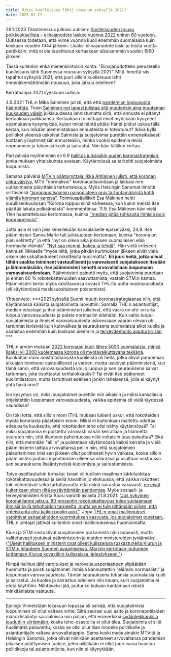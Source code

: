```yaml
---
title: Miksi kuolleisuus lähti nousuun syksyllä 2021?
date: 2023-01-27
---
```


26.1.2023 Tilastokeskus julkaisi uutisen: [Kuolleisuuden nousu poikkeuksellista – elinajanodote laskee vuonna 2022 eniten 60 vuoteen](https://tilastokeskus.fi/uutinen/kuolleisuuden-nousu-poikkeuksellista-elinajanodote-laskee-vuonna-2022-eniten-60-vuoteen). Uutisessa todetaan, että viime vuonna kuoli enemmän suomalaisia kuin koskaan vuoden 1944 jälkeen. Lisäksi elinajanodote laski jo toista vuotta peräkkäin, mitä ei ole tapahtunut kertaakaan aikaisemmin vuoden 1950 jälkeen.

Tässä kuitenkin ehkä mielenkiintoisin kohta: ”Elinajanodotteen perusteella kuolleisuus lähti Suomessa nousuun syksyllä 2021." Mitä ihmettä siis tapahtui syksyllä 2021, että juuri silloin kuolleisuus lähti ennenäkemättömään nousuun, joka jatkuu edelleen?

Kerrataanpa 2021 syyskuun uutisia:

4.9.2021 THL:n Mika Salminen julisti, että että [pandemian loppusuora häämöttää](https://yle.fi/a/3-12085688).
Tosin [Salminen nyt tapasi julistaa sitä muutenkin aina muutaman kuukauden välein](/articles/thl_ennusteet.html) julkisuudessa lannistumatta siitä, että ennuste ei pitänyt kertaakaan paikkaansa. Kertaakaan toimittajat eivät myöskään kysyneet epämukavia kysymyksiä, kuten miksi häntä pitäisi häntä pitäisi uskoa tällä kertaa, kun mikään aiemmistakaan ennusteista ei toteutunut? Ikävä kyllä poliitikot yleensä uskoivat Salmista ja suojatoimia purettiin ennenaikaisesti luottaen ylioptimistisiin ennusteisiin, minkä vuoksi epidemia levisi nopeammin ja tuhansia kuoli ja sairastui. Niin kävi tälläkin kertaa.

Pari päivää myöhemmin eli 6.9 [hallitus julkaisikin uuden koronastrategian](https://yle.fi/a/3-12087198), jonka mukaan yhteiskuntaa avataan. Käytännössä se tarkoitti suojatoimista luopumista.

Samana päivänä [MTV:n päätoimittaja Ilkka Ahtiainen julisti, että koronan uhka väistyy](https://www.mtvuutiset.fi/artikkeli/paatoimittajalta-koronan-uhka-vaistyy-rokotusten-myota-myos-uutisoinnissa-mtv-uutiset-palaa-normaaliin/8228872#gs.b092ov
), MTV "normalisoi" koronauutisointiaan ja lakkasi mm. uutisoimasta päivittäisiä tartuntalukuja. Myös Helsingin Sanomat ilmoitti siirtävänsä ["koronauutisoinnin painopisteen pois tartuntamääristä kohti elämää koronan kanssa"](https://www.hs.fi/kotimaa/art-2000008243137.html). 
Toimituspäällikkö Esa Mäkinen heitti surullisenkuuluisan  "Korona loppuu siinä vaiheessa, kun kukin meistä itse päättää lakata pelkäämästä"-kommenttinsa. 11.9. Esa Mäkinen kävi vielä Ylen haastattelussa kertomassa, kuinka ["median pitää rohkaista ihmisiä pois koronapelosta"](https://yle.fi/a/3-12094285).

Jotta asia ei vain jäisi kenellekään kansalaiselle epäselväksi, 24.9. itse pääministeri Sanna Marin tuli julkisuuteen kertomaan, kuinka "korona on pian selätetty" ja että "nyt on oikea aika jokaisen suomalaisen elää normaalia elämää". ["Nyt saa mennä, kokea ja tehdä"](https://www.is.fi/politiikka/art-2000008285520.html). Hän vielä erikseen kannusti liikkeelle "myös niitä, jotka pitkän kurimuksen jälkeen eivät vielä oikein ole uskaltautuneet rokotteista huolimatta". **Eli juuri heitä, jotka olivat tähän saakka toimineet vastuullisesti ja varovaisesti suojatakseen itseään ja lähimmäisiään, itse pääministeri kehotti arvovallallaan luopumaan varoavaisuudestaan.** Pääministeri painotti myös, että suojatoimia puretaan jo ennen 80 % rokotekattavuuden saavuttamista, vastoin STM:n kantaa. Pääministeri kertoi myös odottavansa kovasti THL:ltä uutta maskisuositusta (eli käytännössä maskisuosituksen poistamista).
 
Yhteenveto: ***2021 syksyllä Suomi muutti koronastrategiaansa niin, että käytännössä kaikista suojatoimista luovuttiin. Samalla THL:n asiantuntijat, median edustajat ja itse pääministeri julistivat, että vaara on ohi: on aika luopua varovaisuudesta ja palata normaaliin elämään. Kun valtio luopui suojatoimista ja ihmiset varovaisuudesta uskoessaan vaaran olevan ohi, tartunnat levisivät kuin kulovalkea ja seurauksena suomalaisia alkoi kuolla ja sairastua enemmän kuin koskaan aiemmin ja [terveydenhoito ajautui kriisiin](/articles/sairaalakuormitus.html). ***

THL:n arvion mukaan [2022 koronaan kuoli lähes 5000 suomalaista, minkä lisäksi yli 2000 kuolemassa korona oli myötävaikuttavana tekijänä](https://www.is.fi/kotimaa/art-2000009330947.html). Kuinkahan moni noista tuhansista kuolleista oli heitä, jotka olivat pandemian alkuajan toimineet vastuullisesti ja varoen, mutta uskoivat pääministeriä, kun tämä sanoi, että varovaisuudesta voi jo luopua ja sen seurauksena saivat tartunnan, joka osoittautui kohtalokkaaksi? Tai eivät itse päätyneet kuolintilastoon, mutta tartuttivat edelleen jonkin läheisensä, jolla ei käynyt yhtä hyvä onni?

Iso kysymys on, miksi suojatoimet purettiin niin aikaisin ja miksi kansalaisia ohjeistettiin luopumaan varovaisuudesta, vaikka epidemia oli vielä täydessä vauhdissa?

On toki totta, että silloin moni (THL mukaan lukien) uskoi, että rokotteiden myötä koronasta päästäisiin eroon. Miksi ei kuitenkaan maltettu odottaa edes paria kuukautta, että rokotteiden teho olisi nähty käytännössä? Tai miksi suojatoimia ei poistettu varovasti vähän kerrallaan ja tilannetta seuraten niin, että tilanteen pahentuessa niitä voitaisiin taas palauttaa? Eikä niin, että mennään "all in" ja poistetaan käytännössä kaikki kerralla ja vielä pääministerin laittaa arvovaltansa peliin niin, että suojatoimien palauttaminen olisi sen jälkeen ollut poliittisesti hyvin vaikeaa, koska silloin pääministeri joutuisi myöntämään olleensa väärässä ja osaltaan vastuussa sen seurauksena lisääntyneistä kuolemista ja sairastumisista.

Toive osoittautuikin turhaksi: Israel oli tuolloin maailman kärkiluokkaa rokotekattavuudessa ja siellä havaittiin jo elokuussa, että vaikka rokotteet toki vähentävät sekä tartuttavuutta että riskiä sairastua vakavasti,
[ne eivät kuitenkaan yksin riitä pysäyttämään pandemiaa](https://www.newsweek.com/israel-covid-case-breakthrough-data-shows-vaccines-not-pandemic-silver-bullet-1622465).
Myös sosiaali- ja terveysministeri Krista Kiuru varoitti asiasta 21.8.2021:
["Jos nykyinen koronatilanne jatkuu, 80 prosentin rokotuskattavuus tulee suojaamaan ihmisiä kyllä tehohoidon tarpeelta, mutta se ei tule riittämään siihen, että yhteiskunta olisi kaikin puolin auki."](https://www.hs.fi/politiikka/art-2000008195325.html).
Jopa [THL:n omat mallinnukset varoittivat sairaalahoidon kuormituksen kasvusta, jos suojatoimet puretaan.](https://yle.fi/a/3-12155829). THL:n johtajat jättivät kuitenkin omat mallinnuksensa huomioimatta.

Kiuru ja STM vastustivat suojatoimien purkamista näin nopeasti, mutta valitettavasti joutuivat pääministerin ja muiden ministereiden jyräämäksi. (["Useat hallituksen ministerit ovat olleet kulisseissa tuskastuneita Kiurun ja STM:n hitauteen Suomen avaamisessa. Marinin kerrotaan joutuneen laittamaan Kiurua kovastikin kulisseissa järjestykseen."](https://www.is.fi/kotimaa/art-2000009330947.html))

Niinpä hallitus jätti varoitukset ja varovaisuusperiaatteen ylipäätään huomiotta ja poisti suojatoimet. Ihmisiä kannustettiin "elämän normaalisti" ja luopumaan varovaisuudesta. Tämän seurauksena tuhansia suomalaisia kuoli ja sairastui. Ja kuolee ja sairastuu edelleen niin kauan, kuin suojatoimia ei oteta käyttöön. 
Nähtäväksi jää, joutuuko kukaan kantamaan näistä minkäänlaista vastuuta.

---

Epilogi: Viimeistään lokakuun lopussa oli selvää, että suojatoimista luopuminen oli ollut valtava virhe. Siitä seurasi uusi aalto ja koronapotilaiden määrä lisääntyi sairaaloissa niin paljon, että esimerkiksi [sydänleikkauksia jouduttiin siirtämään](https://yle.fi/a/3-12155829), koska teho-osastoilla ei ollut tilaa. Suojatoimia ei siitä huolimatta palautettu, koska se olisi ollut liian monelle poliitikolle ja asiantuntijalle valtava arvovaltatappio. Sama koski myös ainakin MTV:tä ja Helsingin Sanomia, jotka olivat niinikään asettaneet arvovaltansa pandemian pikaisen päättymisen taakse, joten niilläkään ei ollut juuri varaa haastaa poliitikkoja tai asiantuntijoita, kun niin ei käynytkään.
